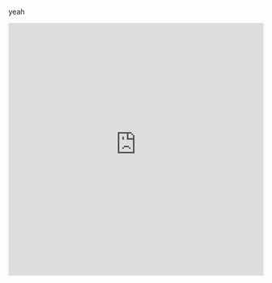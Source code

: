 yeah
<iframe src="https://alloy-web-proxy.herokuapp.com/" name="iFrame Name" scrolling="No" height="500px" width="100%" style="border: none;"></iframe>
